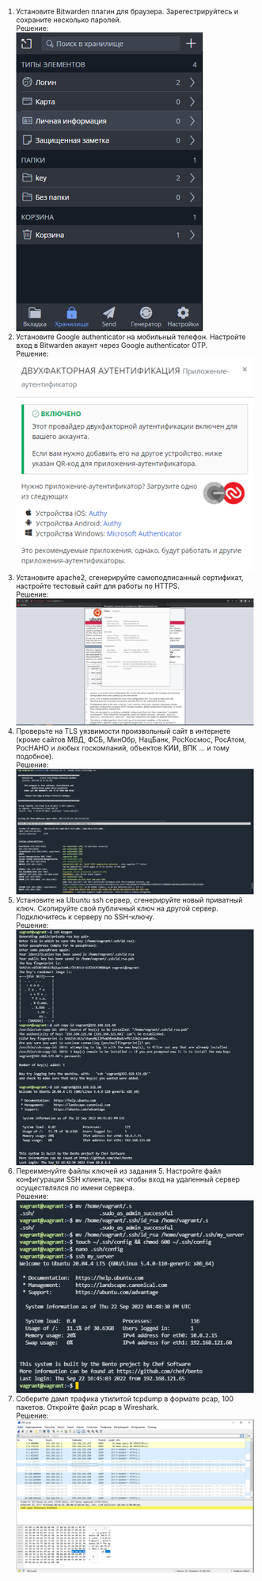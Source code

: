 1. Установите Bitwarden плагин для браузера. Зарегестрируйтесь и сохраните несколько паролей.  
Решение:  
![img.png](img.png)
2. Установите Google authenticator на мобильный телефон. Настройте вход в Bitwarden акаунт через Google authenticator OTP.  
Решение:  
![img_1.png](img_1.png)  
3. Установите apache2, сгенерируйте самоподписанный сертификат, настройте тестовый сайт для работы по HTTPS.  
Решение:  ![img_2.png](img_2.png)
4. Проверьте на TLS уязвимости произвольный сайт в интернете (кроме сайтов МВД, ФСБ, МинОбр, НацБанк, РосКосмос, РосАтом, РосНАНО и любых госкомпаний, объектов КИИ, ВПК ... и тому подобное).  
Решение:  ![img_3.png](img_3.png)
5. Установите на Ubuntu ssh сервер, сгенерируйте новый приватный ключ. Скопируйте свой публичный ключ на другой сервер. Подключитесь к серверу по SSH-ключу.  
Решение:  ![img_4.png](img_4.png)
6. Переименуйте файлы ключей из задания 5. Настройте файл конфигурации SSH клиента, так чтобы вход на удаленный сервер осуществлялся по имени сервера.  
Решение: ![img_5.png](img_5.png) 
7. Соберите дамп трафика утилитой tcpdump в формате pcap, 100 пакетов. Откройте файл pcap в Wireshark.  
Решение: 
![img_6.png](img_6.png)